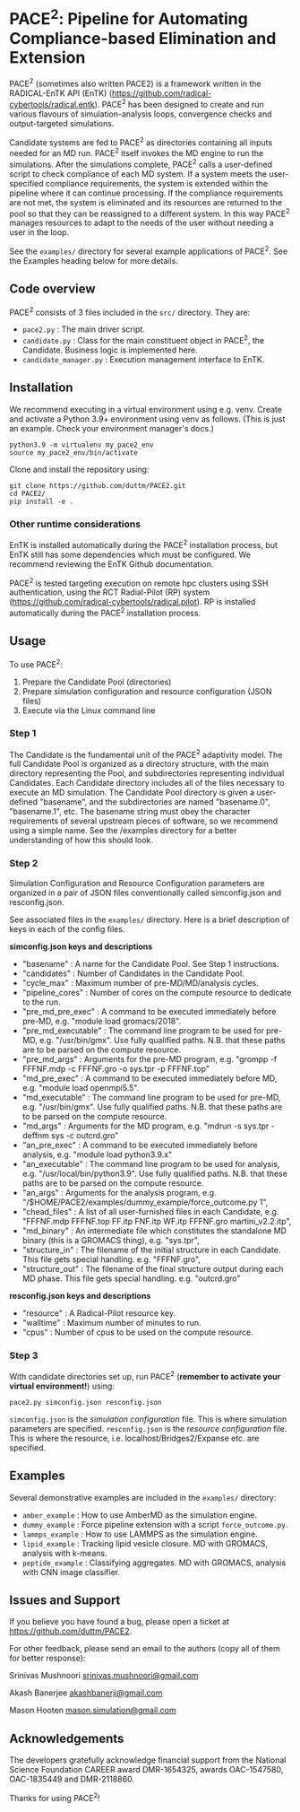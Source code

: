 # PACE<sup>2</sup>: Pipeline for Automating Compliance-based Elimination and Extension

PACE<sup>2</sup> (sometimes also written PACE2) is a framework written in the RADICAL-EnTK API (EnTK) (https://github.com/radical-cybertools/radical.entk). PACE<sup>2</sup> has been designed to create and run various flavours of simulation-analysis loops, convergence checks and output-targeted simulations. 

Candidate systems are fed to PACE<sup>2</sup> as directories containing all inputs needed for an MD run. PACE<sup>2</sup> itself invokes the MD engine to run the simulations. After the simulations complete, PACE<sup>2</sup> calls a user-defined script to check compliance of each MD system. If a system meets the user-specified compliance requirements, the system is extended within the pipeline where it can continue processing. If the compliance requirements are not met, the system is eliminated and its resources are returned to the pool so that they can be reassigned to a different system. In this way PACE<sup>2</sup> manages resources to adapt to the needs of the user without needing a user in the loop.

See the `examples/` directory for several example applications of PACE<sup>2</sup>. See the Examples heading below for more details.

## Code overview

PACE<sup>2</sup> consists of 3 files included in the `src/` directory. They are:
* `pace2.py` : The main driver script.
* `candidate.py` : Class for the main constituent object in PACE<sup>2</sup>, the Candidate. Business logic is implemented here.
* `candidate_manager.py` : Execution management interface to EnTK.

## Installation

We recommend executing in a virtual environment using e.g. venv. Create and activate a Python 3.9+ environment using venv as follows. (This is just an example. Check your environment manager's docs.)

```
python3.9 -m virtualenv my_pace2_env
source my_pace2_env/bin/activate 
```

Clone and install the repository using:

```
git clone https://github.com/duttm/PACE2.git
cd PACE2/
pip install -e .
```

### Other runtime considerations

EnTK is installed automatically during the PACE<sup>2</sup> installation process, but EnTK still has some dependencies which must be configured. We recommend reviewing the EnTK Github documentation.

PACE<sup>2</sup> is tested targeting execution on remote hpc clusters using SSH authentication, using the RCT Radial-Pilot (RP) system (https://github.com/radical-cybertools/radical.pilot). RP is installed automatically during the PACE<sup>2</sup> installation process.

## Usage

To use PACE<sup>2</sup>:
1. Prepare the Candidate Pool (directories)
2. Prepare simulation configuration and resource configuration (JSON files)
3. Execute via the Linux command line

### Step 1
The Candidate is the fundamental unit of the PACE<sup>2</sup> adaptivity model. The full Candidate Pool is organized as a directory structure, with the main directory representing the Pool, and subdirectories representing individual Candidates. Each Candidate directory includes all of the files necessary to execute an MD simulation. 
    The Candidate Pool directory is given a user-defined "basename", and the subdirectories are named "basename.0", "basename.1", etc. The basename string must obey the character requirements of several upstream pieces of software, so we recommend using a simple name. See the /examples directory for a better understanding of how this should look.

### Step 2
Simulation Configuration and Resource Configuration parameters are organized in a pair of JSON files conventionally called simconfig.json and resconfig.json. 

See associated files in the `examples/` directory. Here is a brief description of keys in each of the config files.

**simconfig.json keys and descriptions** 
* "basename" : A name for the Candidate Pool. See Step 1 instructions.
* "candidates" : Number of Candidates in the Candidate Pool.
* "cycle_max" : Maximum number of pre-MD/MD/analysis cycles.
* "pipeline_cores" : Number of cores on the compute resource to dedicate to the run. 
* "pre_md_pre_exec" : A command to be executed immediately before pre-MD, e.g. "module load gromacs/2018".
* "pre_md_executable" : The command line program to be used for pre-MD, e.g. "/usr/bin/gmx". Use fully qualified paths. N.B. that these paths are to be parsed on the compute resource.
* "pre_md_args" : Arguments for the pre-MD program, e.g. "grompp -f FFFNF.mdp -c FFFNF.gro -o sys.tpr -p FFFNF.top"
* "md_pre_exec" : A command to be executed immediately before MD, e.g. "module load openmpi5.5".
* "md_executable" : The command line program to be used for pre-MD, e.g. "/usr/bin/gmx". Use fully qualified paths. N.B. that these paths are to be parsed on the compute resource.
* "md_args" : Arguments for the MD program, e.g. "mdrun -s sys.tpr -deffnm sys -c outcrd.gro"
* "an_pre_exec" : A command to be executed immediately before analysis, e.g. "module load python3.9.x"
* "an_executable" : The command line program to be used for analysis, e.g. "/usr/local/bin/python3.9". Use fully qualified paths. N.B. that these paths are to be parsed on the compute resource. 
* "an_args" : Arguments for the analysis program, e.g. "/$HOME/PACE2/examples/dummy_example/force_outcome.py 1",
* "chead_files" : A list of all user-furnished files in each Candidate, e.g. "FFFNF.mdp FFFNF.top FF.itp FNF.itp WF.itp FFFNF.gro martini_v2.2.itp",
* "md_binary" : An intermediate file which constitutes the standalone MD binary (this is a GROMACS thing), e.g. "sys.tpr",
* "structure_in" :  The filename of the initial structure in each Candidate. This file gets special handling. e.g. "FFFNF.gro",
* "structure_out" : The filename of the final structure output during each MD phase. This file gets special handling. e.g. "outcrd.gro"

**resconfig.json keys and descriptions** 
* "resource" : A Radical-Pilot resource key.
* "walltime" : Maximum number of minutes to run.
* "cpus" : Number of cpus to be used on the compute resource.

### Step 3
With candidate directories set up, run PACE<sup>2</sup> (**remember to activate your virtual environment!**) using:

```
pace2.py simconfig.json resconfig.json
```

`simconfig.json` is the *simulation configuration* file. This is where simulation parameters are specified.
`resconfig.json` is the *resource configuration* file. This is where the resource, i.e. localhost/Bridges2/Expanse etc. are specified. 

## Examples

Several demonstrative examples are included in the `examples/` directory:
* `amber_example` : How to use AmberMD as the simulation engine.
* `dummy_example` : Force pipeline extension with a script `force_outcome.py`.
* `lammps_example` : How to use LAMMPS as the simulation engine.
* `lipid_example` : Tracking lipid vesicle closure. MD with GROMACS, analysis with k-means.
* `peptide_example` : Classifying aggregates. MD with GROMACS, analysis with CNN image classifier.

## Issues and Support

If you believe you have found a bug, please open a ticket at https://github.com/duttm/PACE2.

For other feedback, please send an email to the authors (copy all of them for better response):

Srinivas Mushnoori srinivas.mushnoori@gmail.com

Akash Banerjee akashbanerji@gmail.com

Mason Hooten mason.simulation@gmail.com

## Acknowledgements

The developers gratefully acknowledge financial support from the National Science Foundation CAREER award DMR-1654325, awards OAC-1547580, OAC-1835449 and DMR-2118860.

Thanks for using PACE<sup>2</sup>!
